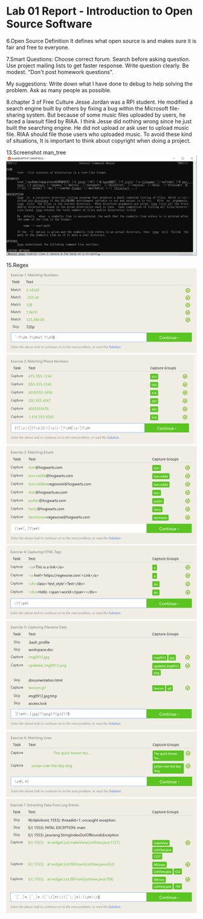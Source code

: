# Lab 01 Report - Introduction to Open Source Software
6.Open Source Definition
  It defines what open source is and makes sure it is fair and free to everyone. 

7.Smart Questions:
  Choose correct forum. Search before asking question. Use project mailing lists to get faster response. 
  Write question clearly. Be modest. "Don't post homework questions".
  
  My suggestions:
    Write down what I have done to debug to help solving the problem.
    Ask as many people as possible.
    
8.chapter 3 of Free Culture
  Jesse Jordan was a RPI student. He modified a search engine built by others by fixing a bug within the Microsoft file-sharing system.
But because of some music files uploaded by users, he faced a lawsuit filed by RIAA. I think Jesse did nothing wrong since he just built the searching engine. He did not upload or ask user to upload music file. RIAA should file those users who uploaded music. To avoid these kind of situations, It is important to think about copyright when doing a project.  
  
13.Screenshot man_tree
![man_tree.png](man_tree.png)

15.Regex
![1.png](1.png)
![2.png](2.png)
![3.png](3.png)
![4.png](4.png)
![5.png](5.png)
![6.png](6.png)
![7.png](7.png)

